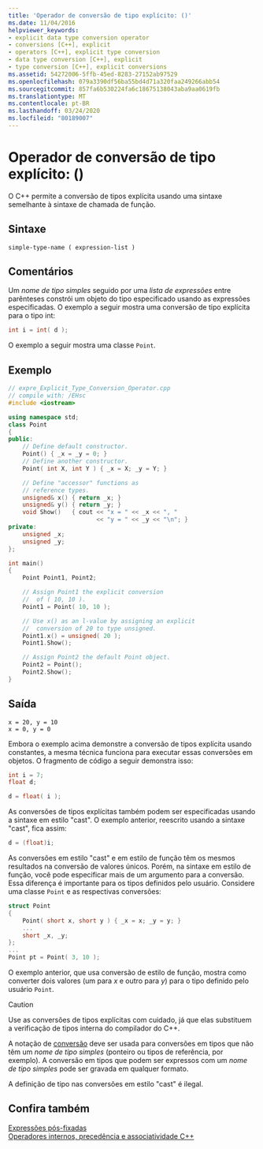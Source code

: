 ```yaml
---
title: 'Operador de conversão de tipo explícito: ()'
ms.date: 11/04/2016
helpviewer_keywords:
- explicit data type conversion operator
- conversions [C++], explicit
- operators [C++], explicit type conversion
- data type conversion [C++], explicit
- type conversion [C++], explicit conversions
ms.assetid: 54272006-5ffb-45ed-8283-27152ab97529
ms.openlocfilehash: 079a3390df56ba55bd4d71a320faa249266abb54
ms.sourcegitcommit: 857fa6b530224fa6c18675138043aba9aa0619fb
ms.translationtype: MT
ms.contentlocale: pt-BR
ms.lasthandoff: 03/24/2020
ms.locfileid: "80189007"
---
```

# <a name="explicit-type-conversion-operator-"></a>Operador de conversão de tipo explícito: ()

O C++ permite a conversão de tipos explícita usando uma sintaxe semelhante à sintaxe de chamada de função.

## <a name="syntax"></a>Sintaxe

```
simple-type-name ( expression-list )
```

## <a name="remarks"></a>Comentários

Um *nome de tipo simples* seguido por uma *lista de expressões* entre parênteses constrói um objeto do tipo especificado usando as expressões especificadas. O exemplo a seguir mostra uma conversão de tipo explícita para o tipo int:

```cpp
int i = int( d );
```

O exemplo a seguir mostra uma classe `Point`.

## <a name="example"></a>Exemplo

```cpp
// expre_Explicit_Type_Conversion_Operator.cpp
// compile with: /EHsc
#include <iostream>

using namespace std;
class Point
{
public:
    // Define default constructor.
    Point() { _x = _y = 0; }
    // Define another constructor.
    Point( int X, int Y ) { _x = X; _y = Y; }

    // Define "accessor" functions as
    // reference types.
    unsigned& x() { return _x; }
    unsigned& y() { return _y; }
    void Show()   { cout << "x = " << _x << ", "
                         << "y = " << _y << "\n"; }
private:
    unsigned _x;
    unsigned _y;
};

int main()
{
    Point Point1, Point2;

    // Assign Point1 the explicit conversion
    //  of ( 10, 10 ).
    Point1 = Point( 10, 10 );

    // Use x() as an l-value by assigning an explicit
    //  conversion of 20 to type unsigned.
    Point1.x() = unsigned( 20 );
    Point1.Show();

    // Assign Point2 the default Point object.
    Point2 = Point();
    Point2.Show();
}
```

## <a name="output"></a>Saída

```Output
x = 20, y = 10
x = 0, y = 0
```

Embora o exemplo acima demonstre a conversão de tipos explícita usando constantes, a mesma técnica funciona para executar essas conversões em objetos. O fragmento de código a seguir demonstra isso:

```cpp
int i = 7;
float d;

d = float( i );
```

As conversões de tipos explícitas também podem ser especificadas usando a sintaxe em estilo "cast". O exemplo anterior, reescrito usando a sintaxe "cast", fica assim:

```cpp
d = (float)i;
```

As conversões em estilo "cast" e em estilo de função têm os mesmos resultados na conversão de valores únicos. Porém, na sintaxe em estilo de função, você pode especificar mais de um argumento para a conversão. Essa diferença é importante para os tipos definidos pelo usuário. Considere uma classe `Point` e as respectivas conversões:

```cpp
struct Point
{
    Point( short x, short y ) { _x = x; _y = y; }
    ...
    short _x, _y;
};
...
Point pt = Point( 3, 10 );
```

O exemplo anterior, que usa conversão de estilo de função, mostra como converter dois valores (um para *x* e outro para *y*) para o tipo definido pelo usuário `Point`.

> [!CAUTION]
>  Use as conversões de tipos explícitas com cuidado, já que elas substituem a verificação de tipos interna do compilador do C++.

A notação de [conversão](../cpp/cast-operator-parens.md) deve ser usada para conversões em tipos que não têm um *nome de tipo simples* (ponteiro ou tipos de referência, por exemplo). A conversão em tipos que podem ser expressos com um *nome de tipo simples* pode ser gravada em qualquer formato.

A definição de tipo nas conversões em estilo "cast" é ilegal.

## <a name="see-also"></a>Confira também

[Expressões pós-fixadas](../cpp/postfix-expressions.md)<br/>
[Operadores internos, precedência e associatividade C++](../cpp/cpp-built-in-operators-precedence-and-associativity.md)
